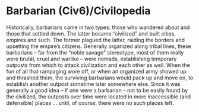# Barbarian (Civ6)/Civilopedia

Historically, barbarians came in two types: those who wandered about and those that settled down. The latter became “civilized” and built cities, empires and such. The former plagued the latter, raiding the borders and upsetting the empire’s citizens. Generally organized along tribal lines, these barbarians – far from the “noble savage” stereotype, most of them really were brutal, cruel and warlike – were nomads, establishing temporary outposts from which to attack civilization and each other as well. When the fun of all that rampaging wore off, or when an organized army showed up and thrashed them, the surviving barbarians would pack up and move on, to establish another outpost sometime later somewhere else. Since it was generally a good idea – if one were a barbarian – not to be easily found by the civilized, the outposts over time were located in more inaccessible (and defensible) places … until, of course, there were no such places left.